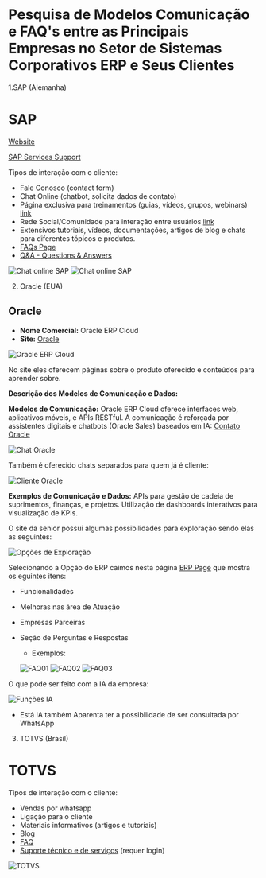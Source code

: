 # Pesquisa de Modelos Comunicação e FAQ's entre as Principais Empresas no Setor de Sistemas Corporativos ERP e Seus Clientes

<!-- Resultados esperados:
    - Uma lista curada com as principais empresas e seus sistemas
    - Descrição dos modelos de comunicação e dados das empresas e seus sistemas
    - Exemplos de comunicação e de dados
-->

1.SAP (Alemanha)

# SAP

[Website](sap.com/brazil/)

[SAP Services Support](https://www.sap.com/brazil/services-support.html)

Tipos de interação com o cliente:

- Fale Conosco (contact form)
- Chat Online (chatbot, solicita dados de contato)
- Página exclusiva para treinamentos (guias, vídeos, grupos, webinars) [link](https://learning.sap.com/)
- Rede Social/Comunidade para interação entre usuários [link](https://community.sap.com/)
- Extensivos tutoriais, vídeos, documentações, artigos de blog e chats para diferentes tópicos e produtos.
- [FAQs Page](https://community.sap.com/t5/help/faqpage)
- [Q&A - Questions & Answers](https://community.sap.com/t5/what-s-new/asking-and-answering-questions-in-the-community-after-migration/ba-p/311224)

![Chat online SAP](../figures/sap1.png)
![Chat online SAP](../figures/sap2.png)

2. Oracle (EUA)

## Oracle

- **Nome Comercial:** Oracle ERP Cloud
- **Site:** [Oracle](https://www.oracle.com/)

![Oracle ERP Cloud](../figures/oracle.png)

No site eles oferecem páginas sobre o produto oferecido e conteúdos para aprender sobre.

**Descrição dos Modelos de Comunicação e Dados:**

**Modelos de Comunicação:** Oracle ERP Cloud oferece interfaces web, aplicativos móveis, e APIs RESTful. A comunicação é reforçada por assistentes digitais e chatbots (Oracle Sales) baseados em IA: [Contato Oracle](https://www.oracle.com/corporate/contact/)

![Chat Oracle](../figures/chat-oracle.png)

Também é oferecido chats separados para quem já é cliente:

![Cliente Oracle](../figures/cliente-oracle.png)

**Exemplos de Comunicação e Dados:** APIs para gestão de cadeia de suprimentos, finanças, e projetos. Utilização de dashboards interativos para visualização de KPIs.

O site da senior possui algumas possibilidades para exploração sendo elas as seguintes:

![Opções de Exploração](../figures/senior01.png)

Selecionando a Opção do ERP caimos nesta página [ERP Page](https://www.senior.com.br/solucoes/erp-gestao-empresarial) 
que mostra os eguintes itens:
- Funcionalidades
- Melhoras nas área de Atuação
- Empresas Parceiras
- Seção de Perguntas e Respostas
    - Exemplos:

    ![FAQ01](../figures/senior02.png)
    ![FAQ02](../figures/senior03.png)
    ![FAQ03](../figures/senior04.png)

O que pode ser feito com a IA da empresa:
 
![Funções IA](../figures/senior05.png)
- Está IA também Aparenta ter a possibilidade de ser consultada por WhatsApp


3. TOTVS (Brasil)

 # TOTVS

Tipos de interação com o cliente:
- Vendas por whatsapp
- Ligação para o cliente
- Materiais informativos (artigos e tutoriais)
- Blog
- [FAQ](https://www.totvs.com/sistema-de-gestao/)
- [Suporte técnico e de serviços](https://totvscst.zendesk.com/hc/pt-br/#home) (requer login) 

![TOTVS](../figures/totvs1.png)


<!--
3. Microsoft (EUA)
4. Infor (EUA)

6. Sage (Reino Unido)
7. Workday (EUA)
8. NetSuite (EUA)
9. Epicor (EUA)
10. IFS (Suécia)
11. Unit4 (Países Baixos)
12. QAD (EUA)
13. Deltek (EUA)
14. Sage Intacct (EUA)
15. Syspro (África do Sul)
16. Acumatica (EUA)
17. Odoo (Bélgica)
18. Infor M3 (EUA)
19. Ramco Systems (Índia)
20. Epicor Prophet 21 (EUA)
21. SENIOR (Brasil)

-->
